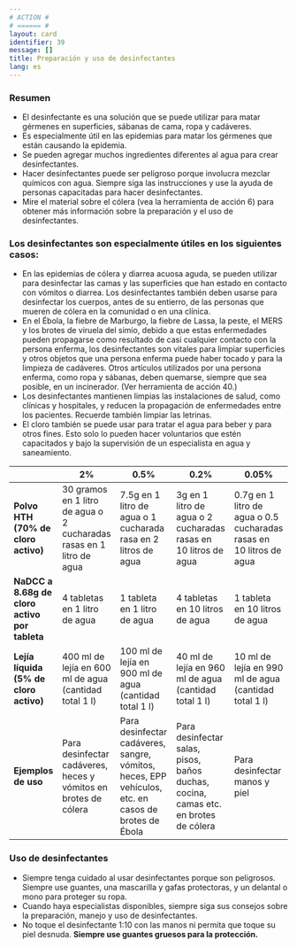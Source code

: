 ```yaml
---
# ACTION #
# ====== #
layout: card
identifier: 39
message: []
title: Preparación y uso de desinfectantes
lang: es
---
```


### Resumen

- El desinfectante es una solución que se puede utilizar para matar gérmenes en superficies, sábanas de cama, ropa y cadáveres.
- Es especialmente útil en las epidemias para matar los gérmenes que están causando la epidemia.
- Se pueden agregar muchos ingredientes diferentes al agua para crear desinfectantes.
- Hacer desinfectantes puede ser peligroso porque involucra mezclar químicos con agua. Siempre siga las instrucciones y use la ayuda de personas capacitadas para hacer desinfectantes.
- Mire el material sobre el cólera (vea la herramienta de acción 6<a class="crosslink" href="{% render_depth %}{% render_link action|6 %}"><i class="fas fa-external-link-alt" aria-hidden="true"></i></a>) para obtener más información sobre la preparación y el uso de desinfectantes.

### Los desinfectantes son especialmente útiles en los siguientes casos:

- En las epidemias de cólera y diarrea acuosa aguda, se pueden utilizar para desinfectar las camas y las superficies que han estado en contacto con vómitos o diarrea. Los desinfectantes también deben usarse para desinfectar los cuerpos, antes de su entierro, de las personas que mueren de cólera en la comunidad o en una clínica.
- En el Ébola, la fiebre de Marburgo, la fiebre de Lassa, la peste, el MERS y los brotes de viruela del simio, debido a que estas enfermedades pueden propagarse como resultado de casi cualquier contacto con la persona enferma, los desinfectantes son vitales para limpiar superficies y otros objetos que una persona enferma puede haber tocado y para la limpieza de cadáveres. Otros artículos utilizados por una persona enferma, como ropa y sábanas, deben quemarse, siempre que sea posible, en un incinerador. (Ver herramienta de acción 40<a class="crosslink" href="{% render_depth %}{% render_link action|40 %}"><i class="fas fa-external-link-alt" aria-hidden="true"></i></a>.)
- Los desinfectantes mantienen limpias las instalaciones de salud, como clínicas y hospitales, y reducen la propagación de enfermedades entre los pacientes. Recuerde también limpiar las letrinas.
- El cloro también se puede usar para tratar el agua para beber y para otros fines. Esto solo lo pueden hacer voluntarios que estén capacitados y bajo la supervisión de un especialista en agua y saneamiento.

|  |	2%	| 0.5% | 0.2% | 0.05% 
|---|---|---|---|---|
| **Polvo HTH (70% de cloro activo)** | 30 gramos en 1 litro de agua o 2 cucharadas rasas en 1 litro de agua | 7.5g en 1 litro de agua o 1 cucharada rasa en 2 litros de agua | 3g en 1 litro de agua o 2 cucharadas rasas en 10 litros de agua | 0.7g en 1 litro de agua o 0.5 cucharadas rasas en 10 litros de agua |
| **NaDCC a 8.68g de cloro activo por tableta** | 4 tabletas en 1 litro de agua | 1 tableta en 1 litro de agua | 4 tabletas en 10 litros de agua | 1 tableta en 10 litros de agua |
| **Lejía líquida (5% de cloro activo)** | 400 ml de lejía en 600 ml de agua (cantidad total 1 l) | 100 ml de lejía en 900 ml de agua (cantidad total 1 l) | 40 ml de lejía en 960 ml de agua (cantidad total 1 l)| 10 ml de lejía en 990 ml de agua (cantidad total 1 l) | 
| **Ejemplos de uso** | Para desinfectar cadáveres, heces y vómitos en brotes de cólera | Para desinfectar cadáveres, sangre, vómitos, heces, EPP vehículos, etc. en casos de brotes de Ébola | Para desinfectar salas, pisos, baños duchas, cocina, camas etc. en brotes de cólera | Para desinfectar manos y piel | 

### Uso de desinfectantes
- Siempre tenga cuidado al usar desinfectantes porque son peligrosos. Siempre use guantes, una mascarilla y gafas protectoras, y un delantal o mono para proteger su ropa.
- Cuando haya especialistas disponibles, siempre siga sus consejos sobre la preparación, manejo y uso de desinfectantes.
- No toque el desinfectante 1:10 con las manos ni permita que toque su piel desnuda. **Siempre use guantes gruesos para la protección.**
